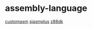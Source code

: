 # assembly-language

[customasm](https://github.com/hlorenzi/customasm)
[sjasmplus](https://github.com/z00m128/sjasmplus)
[z88dk](https://github.com/z88dk/z88dk)
